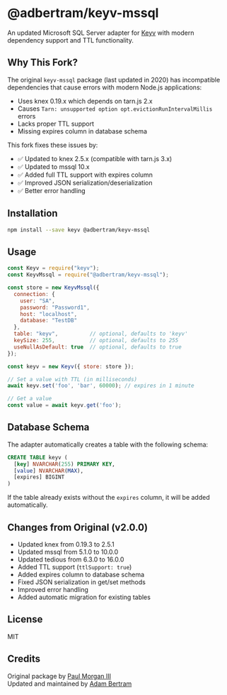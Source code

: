 # @adbertram/keyv-mssql

An updated Microsoft SQL Server adapter for [Keyv](https://github.com/jaredwray/keyv) with modern dependency support and TTL functionality.

## Why This Fork?

The original `keyv-mssql` package (last updated in 2020) has incompatible dependencies that cause errors with modern Node.js applications:
- Uses knex 0.19.x which depends on tarn.js 2.x
- Causes `Tarn: unsupported option opt.evictionRunIntervalMillis` errors
- Lacks proper TTL support
- Missing expires column in database schema

This fork fixes these issues by:
- ✅ Updated to knex 2.5.x (compatible with tarn.js 3.x)
- ✅ Updated to mssql 10.x
- ✅ Added full TTL support with expires column
- ✅ Improved JSON serialization/deserialization
- ✅ Better error handling

## Installation

```bash
npm install --save keyv @adbertram/keyv-mssql
```

## Usage

```js
const Keyv = require("keyv");
const KeyvMssql = require("@adbertram/keyv-mssql");

const store = new KeyvMssql({
  connection: {
    user: "SA",
    password: "Password1",
    host: "localhost",
    database: "TestDB"
  },
  table: "keyv",          // optional, defaults to 'keyv'
  keySize: 255,           // optional, defaults to 255
  useNullAsDefault: true  // optional, defaults to true
});

const keyv = new Keyv({ store: store });

// Set a value with TTL (in milliseconds)
await keyv.set('foo', 'bar', 60000); // expires in 1 minute

// Get a value
const value = await keyv.get('foo');
```

## Database Schema

The adapter automatically creates a table with the following schema:

```sql
CREATE TABLE keyv (
  [key] NVARCHAR(255) PRIMARY KEY,
  [value] NVARCHAR(MAX),
  [expires] BIGINT
)
```

If the table already exists without the `expires` column, it will be added automatically.

## Changes from Original (v2.0.0)

- Updated knex from 0.19.3 to 2.5.1
- Updated mssql from 5.1.0 to 10.0.0  
- Updated tedious from 6.3.0 to 16.0.0
- Added TTL support (`ttlSupport: true`)
- Added expires column to database schema
- Fixed JSON serialization in get/set methods
- Improved error handling
- Added automatic migration for existing tables

## License

MIT

## Credits

Original package by [Paul Morgan III](https://github.com/pmorgan3/keyv-mssql)  
Updated and maintained by [Adam Bertram](https://github.com/adbertram)




